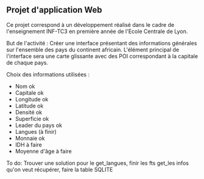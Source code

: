 ## Projet d'application Web 

Ce projet correspond à un développement réalisé dans le cadre de l'enseignement INF-TC3 en première année de l'Ecole Centrale de Lyon.

But de l'activité : 
Créer une interface présentant des informations générales sur l'ensemble des pays du continent africain. L'élément principal de l'interface sera une carte glissante avec des POI correspondant à la capitale de chaque pays.

Choix des informations utilisées : 
 - Nom ok
 - Capitale ok
 - Longitude ok
 - Latitude ok
 - Densité ok
 - Superficie ok
 - Leader du pays ok
 - Langues (à finir)
 - Monnaie ok
 - IDH à faire
 - Moyenne d'âge à faire
 
 To do: Trouver une solution pour le get_langues, finir les fts get_les infos qu'on veut récupérer, faire la table SQLITE 
